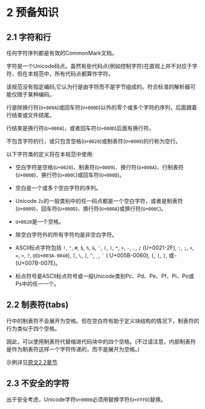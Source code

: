 # 2 预备知识

## 2.1 字符和行

任何字符序列都是有效的CommonMark文档。

字符是一个Unicode码点。虽然有些代码点(例如控制字符)在直观上并不对应于字符，但在本规范中，所有代码点都算作字符。

该规范没有指定编码;它认为行是由字符而不是字节组成的。符合标准的解析器可能仅限于某种编码。

行是除换行符(`U+000A`)或回车符(`U+000D`)以外的零个或多个字符的序列，后面跟着行结束或文件结尾。

行结束是换行符(`U+000A`)，或者回车符(`U+000D`)后面有换行符。

不包含字符的行，或只包含空格(`U+0020`)或制表符(`U+0009`)的行称为空行。

以下字符类的定义将在本规范中使用:

- 空白字符是空格(`U+0020`)、制表符(`U+0009`)、换行符(`U+000A`)、行制表符(`U+000B`)、换行符(`U+000C`)或回车符(`U+000D`)。

- 空白是一个或多个空白字符的序列。

- Unicode `Zs`的一般类别中的任一码点都是一个空白字符，或者是制表符(`U+0009`)、回车符(`U+000D`)、换行符(`U+000A`)或换行符(`U+000C`)。

- `U+0020`是一个空格。

- 除空白字符外的所有字符均是非空白字符。

- ASCII标点字符包括 `!`, `"`, `#`, `$`, `%`, `&`, `'`, `(`, `)`, `*`, `+`, `-`, `.`, `/` (U+0021-2F), `:`, `;`, `<`, `=`, `>`, `?`, `@`(`U+003A-0040`), `[`, `\`, `]`, `^`, `_`, `` ` `` ( U+005B-0060), `{`, `|`, `}`, 或`~`(U+007B-007E)。

- 标点符号是ASCII标点符号或一般Unicode类别Pc、Pd、Pe、Pf、Pi、Po或Ps中的任一一个。

## 2.2 制表符(tabs)

行中的制表符不会展开为空格。但在空白符有助于定义块结构的情况下，制表符的行为类似于四个空格。

因此，可以使用制表符代替缩进代码块中的四个空格。(不过请注意，内部制表符是作为制表符这样一个字符传递的，而不是展开为空格。)

示例详见[原文2.2章节](https://github.github.com/gfm/#unicode-whitespace-character)

## 2.3 不安全的字符

出于安全考虑，Unicode字符`U+0000`必须用替换字符(`U+FFFD`)替换。
